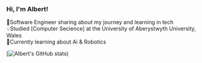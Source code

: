### Hi, I'm Albert!

  🗻Software Engineer sharing about my journey and learning in tech<br/>
  💡Studied [Computer Secience] at the University of Aberystwyth University, Wales<br/> 
  💭Currently learning about Ai & Robotics<br/>

<!-- GitHub stats from https://github.com/anuraghazra/github-readme-stats -->
  [![Albert's GitHub stats](https://github-readme-stats.vercel.app/api?username=xpeb25&show_icons=true&theme=radical))
  
